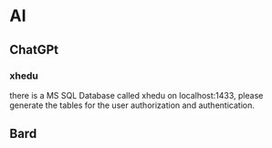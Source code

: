 # AI

## ChatGPt

### xhedu


there is a MS SQL Database called xhedu on localhost:1433, please generate the tables for the user authorization and authentication.

## Bard
